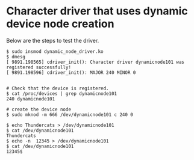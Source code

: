 
# Character driver that uses dynamic device node creation

Below are the steps to test the driver.


```shell
$ sudo insmod dynamic_node_driver.ko 
$ dmesg 
[ 9891.198565] cdriver_init(): Character driver dynamicnode101 was registered successfully!
[ 9891.198596] cdriver_init(): MAJOR 240 MINOR 0


# Check that the device is registered.
$ cat /proc/devices | grep dynamicnode101
240 dynamicnode101

# create the device node
$ sudo mknod -m 666 /dev/dynamicnode101 c 240 0

$ echo Thundercats > /dev/dynamicnode101
$ cat /dev/dynamicnode101
Thundercats
$ echo -n  12345 > /dev/dynamicnode101
$ cat /dev/dynamicnode101
12345$
```